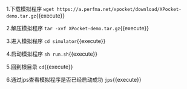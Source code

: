 
1.下载模拟程序
`wget https://a.perfma.net/xpocket/download/XPocket-demo.tar.gz`{{execute}}

2.解压模拟程序
`tar -xvf XPocket-demo.tar.gz`{{execute}}

3.进入模拟程序
`cd simulator`{{execute}}

4.启动模拟程序
`sh run.sh`{{execute}}

5.回到根目录
`cd`{{execute}}

6.通过jps查看模拟程序是否已经启动成功
`jps`{{execute}}

